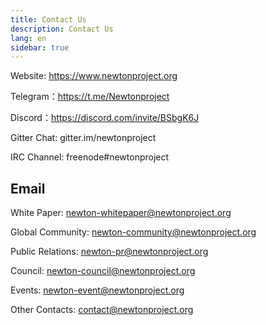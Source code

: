 ```yaml
---
title: Contact Us
description: Contact Us
lang: en
sidebar: true
---
```


Website: https://www.newtonproject.org

Telegram：https://t.me/Newtonproject

Discord：https://discord.com/invite/BSbgK6J

Gitter Chat: gitter.im/newtonproject

IRC Channel: freenode#newtonproject

## Email

White Paper: newton-whitepaper@newtonproject.org

Global Community: newton-community@newtonproject.org

Public Relations: newton-pr@newtonproject.org

Council: newton-council@newtonproject.org

Events: newton-event@newtonproject.org

Other Contacts: contact@newtonproject.org
